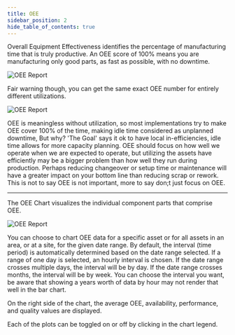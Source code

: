```yaml
---
title: OEE
sidebar_position: 2
hide_table_of_contents: true
---
```


Overall Equipment Effectiveness identifies the percentage of manufacturing time that is truly productive. 
An OEE score of 100% means you are manufacturing only good parts, as fast as possible, with no downtime. 

![OEE Report](/img/analysis/oee.png)

Fair warning though, you can get the same exact OEE number for entirely different utilizations. 

![OEE Report](/img/analysis/modePies.png)

OEE is meaningless without utilization, so most implementations try to make OEE cover 100% of the time, making idle time considered as unplanned downtime, But why?
'The Goal' says it ok to have local in-efficiencies, idle time allows for more capacity planning. OEE should focus on how well we operate when we are expected to operate, but 
utilizing the assets have efficiently may be a bigger problem than how well they run during production. Perhaps reducing changeover or setup time or maintenance will have a greater
impact on your bottom line than reducing scrap or rework. This is not to say OEE is not important, more to say don;t just focus on OEE.
***
The OEE Chart visualizes the individual component parts that comprise OEE. 

![OEE Report](/img/analysis/oeeDashboard.png)

You can choose to chart OEE data for a specific asset or for all assets in an area, or at a site, for the given date range.
By default, the interval (time period) is automatically determined based on the date range selected. If a range of one day is selected, an hourly interval is chosen.
If the date range crosses multiple days, the interval will be by day. If the date range crosses  months, the interval will be by week. You can choose the interval you want, be aware
that showing a years worth of data by hour may not render that well in the bar chart.

On the right side of the chart, the average OEE, availability, performance, and quality values are displayed.

Each of the plots can be toggled on or off by clicking in the chart legend.